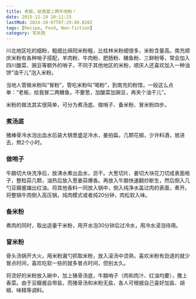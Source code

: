 ```yaml
---
title: 老板，给我冒二两牛肉粉！
date: 2015-12-19 20:11:23
lastMod: 2024-10-07T07:29:49.820Z
tags: [Recipe, Food, Non-fiction]
category: 写东西
---
```


川北地区吃的细粉，粗细比绵阳米粉粗，比桂林米粉细很多，米粉含量高。南充顺庆米粉有各种哨子搭配，羊肉粉、牛肉粉、肥肠粉、鳝鱼粉、三鲜粉等，常会加入四川酸菜、豌豆等额外的哨子，不同于其他地区的米粉，顺庆人还喜欢加入一种油饼“油干儿”泡入米粉。

当地人管做米粉叫“冒粉”，管吃米粉叫“喝粉”，到南充的粉馆，一般这么点单：“老板，给我冒二两鳝鱼，不要葱，加酸菜加豌豆，再夹个油干儿”。

米粉的做法其实很简单，可分为煮汤底、做哨子、备米粉、冒米粉四步。

### 煮汤底

猪棒骨冷水泡出血水后装大锅里盛足冷水，姜拍扁，几颗花椒，少许料酒，放进去，熬2个小时。

### 做哨子

牛腩切大块洗净后，放沸水煮出血水，沥干。大葱切片、姜切大块花刀切成表面格子，整粒蒜几颗，油热后放入葱姜蒜爆香。再放入牛腩快速翻炒断生，然后倒入几勺豆瓣酱煸出红油。将其他香料一同放入锅中，倒入纯净水盖过肉的表面，煮开。将整锅牛肉倒入高压锅，炖肉模式或者炖20分钟，肉松软入味。

### 备米粉

煮肉的同时，取出适量干米粉，用开水泡30分钟后过冷水，用冷水浸泡待用。

### 冒米粉

骨头汤锅开大火，用米粉漏勺抓取米粉，放入滚汤中烫熟，喜欢米粉有劲道的就少冒点时间，喜欢吃软一些的就多冒点时间，但别太久。

将烫好的米粉放入碗中，加上猪骨汤底，牛腩哨子（肉和肉汁、红油均要），撒上香菜。由于豆瓣酱自带盐，而猪骨汤和米粉无盐，各人可根据自己喜好加盐、胡椒、味精等调料。
